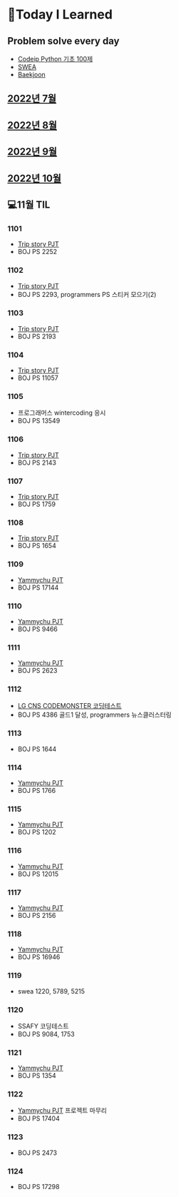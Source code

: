 # 📖Today I Learned

## Problem solve every day
* [Codeip Python 기초 100제](./Python_codeup/README.md)
* [SWEA](./SWEA/README.md)
* [Baekjoon](./Baekjoon/README.md)


## [2022년 7월](./202207TIL.md)
## [2022년 8월](./202208TIL.md)
## [2022년 9월](./202209TIL.md)
## [2022년 10월](./202210TIL.md)

## 💻11월 TIL

### 1101
* [Trip story PJT](https://github.com/Pangpyo/Trip-story)
* BOJ PS 2252

### 1102
* [Trip story PJT](https://github.com/Pangpyo/Trip-story)
* BOJ PS 2293, programmers PS 스티커 모으기(2)

### 1103
* [Trip story PJT](https://github.com/Pangpyo/Trip-story)
* BOJ PS 2193

### 1104
* [Trip story PJT](https://github.com/Pangpyo/Trip-story)
* BOJ PS 11057

### 1105
* 프로그래머스 wintercoding 응시
* BOJ PS 13549

### 1106
* [Trip story PJT](https://github.com/Pangpyo/Trip-story)
* BOJ PS 2143

### 1107
* [Trip story PJT](https://github.com/Pangpyo/Trip-story)
* BOJ PS 1759

### 1108
* [Trip story PJT](https://github.com/Pangpyo/Trip-story)
* BOJ PS 1654

### 1109
* [Yammychu PJT](https://github.com/kmk4162/YammyChu)
* BOJ PS 17144

### 1110
* [Yammychu PJT](https://github.com/kmk4162/YammyChu)
* BOJ PS 9466

### 1111
* [Yammychu PJT](https://github.com/kmk4162/YammyChu)
* BOJ PS 2623

### 1112
* [LG CNS CODEMONSTER 코딩테스트](./programmers/codemonster.md)
* BOJ PS 4386 골드1 달성, programmers 뉴스클러스터링

### 1113
* BOJ PS 1644

### 1114
* [Yammychu PJT](https://github.com/kmk4162/YammyChu)
* BOJ PS 1766

### 1115
* [Yammychu PJT](https://github.com/kmk4162/YammyChu)
* BOJ PS 1202

### 1116
* [Yammychu PJT](https://github.com/kmk4162/YammyChu)
* BOJ PS 12015

### 1117
* [Yammychu PJT](https://github.com/kmk4162/YammyChu)
* BOJ PS 2156

### 1118
* [Yammychu PJT](https://github.com/kmk4162/YammyChu)
* BOJ PS 16946

### 1119
* swea 1220, 5789, 5215

### 1120
* SSAFY 코딩테스트
* BOJ PS 9084, 1753

### 1121
* [Yammychu PJT](https://github.com/kmk4162/YammyChu)
* BOJ PS 1354

### 1122
* [Yammychu PJT](http://yammychu3-env.eba-qj4ecu99.ap-northeast-2.elasticbeanstalk.com/) 프로젝트 마무리
* BOJ PS 17404

### 1123
* BOJ PS 2473

### 1124
* BOJ PS 17298
